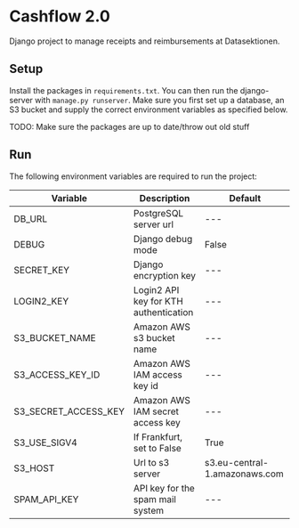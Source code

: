 # Cashflow 2.0

Django project to manage receipts and reimbursements at Datasektionen.

## Setup

Install the packages in `requirements.txt`. You can then run the django-server with `manage.py runserver`.
Make sure you first set up a database, an S3 bucket and supply the correct environment variables as specified below.

TODO: Make sure the packages are up to date/throw out old stuff

## Run

The following environment variables are required to run the project:

| Variable              | Description                           | Default                       |
|-----------------------|---------------------------------------|-------------------------------|
| DB_URL                | PostgreSQL server url                 | ---                           |
| DEBUG                 | Django debug mode                     | False                         |
| SECRET_KEY            | Django encryption key                 | ---                           |
| LOGIN2_KEY            | Login2 API key for KTH authentication | ---                           |
| S3_BUCKET_NAME        | Amazon AWS s3 bucket name             | ---                           |
| S3_ACCESS_KEY_ID      | Amazon AWS IAM access key id          | ---                           |
| S3_SECRET_ACCESS_KEY  | Amazon AWS IAM secret access key      | ---                           |
| S3_USE_SIGV4          | If Frankfurt, set to False            | True                          |
| S3_HOST               | Url to s3 server                      | s3.eu-central-1.amazonaws.com |
| SPAM_API_KEY          | API key for the spam mail system      | ---                           |

